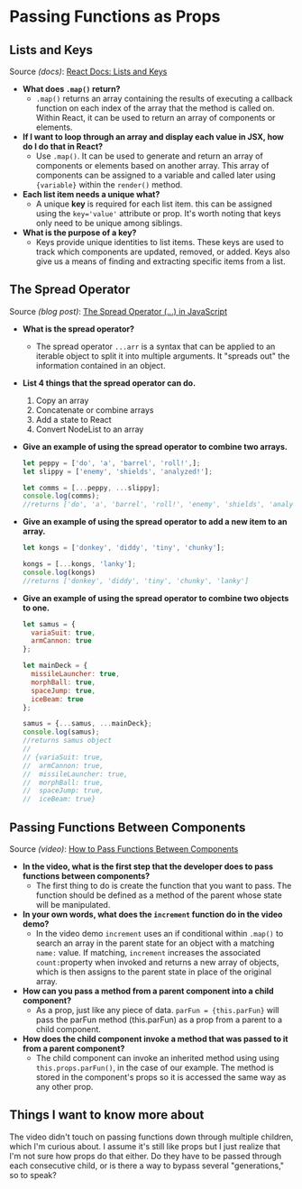 # Passing Functions as Props

## Lists and Keys

Source *(docs)*: [React Docs: Lists and Keys](https://reactjs.org/docs/lists-and-keys.html)

* **What does `.map()` return?**
  * `.map()` returns an array containing the results of executing a callback function on each index of the array that the method is called on. Within React, it can be used to return an array of components or elements.
* **If I want to loop through an array and display each value in JSX, how do I do that in React?**
  * Use `.map()`. It can be used to generate and return an array of components or elements based on another array. This array of components can be assigned to a variable and called later using `{variable}` within the `render()` method.
* **Each list item needs a unique what?**
  * A unique **key** is required for each list item. this can be assigned using the `key='value'` attribute or prop. It's worth noting that keys only need to be unique among siblings.
* **What is the purpose of a key?**
  * Keys provide unique identities to list items. These keys are used to track which components are updated, removed, or added. Keys also give us a means of finding and extracting specific items from a list.

## The Spread Operator

Source *(blog post)*: [The Spread Operator (...) in JavaScript](https://medium.com/coding-at-dawn/how-to-use-the-spread-operator-in-javascript-b9e4a8b06fab)

* **What is the spread operator?**
  * The spread operator `...arr` is a syntax that can be applied to an iterable object to split it into multiple arguments. It "spreads out" the information contained in an object.

* **List 4 things that the spread operator can do.**
  1. Copy an array
  2. Concatenate or combine arrays
  3. Add a state to React
  4. Convert NodeList to an array

* **Give an example of using the spread operator to combine two arrays.**
  
  ```js
  let peppy = ['do', 'a', 'barrel', 'roll!',];
  let slippy = ['enemy', 'shields', 'analyzed!'];

  let comms = [...peppy, ...slippy];
  console.log(comms);
  //returns ['do', 'a', 'barrel', 'roll!', 'enemy', 'shields', 'analyzed!']
  ```

* **Give an example of using the spread operator to add a new item to an array.**
  
  ```js
  let kongs = ['donkey', 'diddy', 'tiny', 'chunky'];

  kongs = [...kongs, 'lanky'];
  console.log(kongs)
  //returns ['donkey', 'diddy', 'tiny', 'chunky', 'lanky']
  ```

* **Give an example of using the spread operator to combine two objects to one.**

  ```js
  let samus = {
    variaSuit: true,
    armCannon: true
  };

  let mainDeck = {
    missileLauncher: true,
    morphBall: true,
    spaceJump: true,
    iceBeam: true
  };

  samus = {...samus, ...mainDeck};
  console.log(samus);
  //returns samus object
  //
  // {variaSuit: true,
  //  armCannon: true,
  //  missileLauncher: true,
  //  morphBall: true,
  //  spaceJump: true,
  //  iceBeam: true}

  ```

## Passing Functions Between Components

Source *(video)*: [How to Pass Functions Between Components](https://www.youtube.com/watch?v=c05OL7XbwXU)

* **In the video, what is the first step that the developer does to pass functions between components?**
  * The first thing to do is create the function that you want to pass. The function should be defined as a method of the parent whose state will be manipulated.
* **In your own words, what does the `increment` function do in the video demo?**
  * In the video demo `increment` uses an if conditional within `.map()` to search an array in the parent state for an object with a matching `name:` value. If matching, `increment` increases the associated `count:`property when invoked and returns a new array of objects, which is then assigns to the parent state in place of the original array.
* **How can you pass a method from a parent component into a child component?**
  * As a prop, just like any piece of data. `parFun = {this.parFun}` will pass the parFun method (this.parFun) as a prop from a parent to a child component.
* **How does the child component invoke a method that was passed to it from a parent component?**
  * The child component can invoke an inherited method using using `this.props.parFun()`, in the case of our example. The method is stored in the component's props so it is accessed the same way as any other prop.
  
## Things I want to know more about

The video didn't touch on passing functions down through multiple children, which I'm curious about. I assume it's still like props but I just realize that I'm not sure how props do that either. Do they have to be passed through each consecutive child, or is there a way to bypass several "generations," so to speak?
